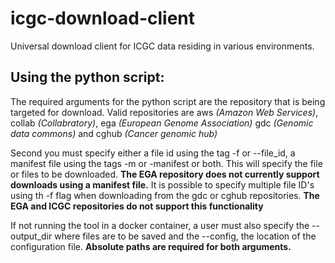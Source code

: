 # icgc-download-client
Universal download client for ICGC data residing in various environments. 

## Using the python script:

The required arguments for the python script are the repository that is being targeted for download.
Valid repositories are aws _(Amazon Web Services)_, collab _(Collabratory)_, ega _(European Genome Association)_
gdc _(Genomic data commons)_ and cghub _(Cancer genomic hub)_

Second you must specify either a file id using the tag -f or --file_id, a manifest file using the tags -m or -manifest
or both.  This will specify the file or files to be downloaded.  **The EGA repository does not currently support
downloads using a manifest file.**  It is possible to specify multiple file ID's using th -f flag when downloading from the
gdc or cghub repositories.  **The EGA and ICGC repositories do not support this functionality**

If not running the tool in a docker container, a user must also specify the --output_dir where files are to be saved
and the --config, the location of the configuration file.  **Absolute paths are required for both arguments.**


